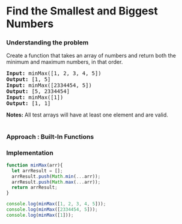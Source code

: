 # Find the Smallest and Biggest Numbers
### Understanding the problem
Create a function that takes an array of numbers and return both the minimum and maximum numbers, in that order.

<pre>
<b>Input:</b> minMax([1, 2, 3, 4, 5])
<b>Output:</b> [1, 5]
<b>Input:</b> minMax([2334454, 5])
<b>Output:</b> [5, 2334454]
<b>Input:</b> minMax([1])
<b>Output:</b> [1, 1]
</pre>
<b>Notes:</b> All test arrays will have at least one element and are valid.
#

### Approach : Built-In Functions
### Implementation
```js
function minMax(arr){
  let arrResult = [];
  arrResult.push(Math.min(...arr));
  arrResult.push(Math.max(...arr));
  return arrResult;
}

console.log(minMax([1, 2, 3, 4, 5]));
console.log(minMax([2334454, 5]));
console.log(minMax([1]));
```
